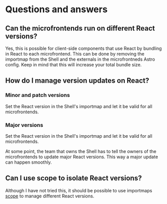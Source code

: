 # Questions and answers

## Can the microfrontends run on different React versions?

Yes, this is possible for client-side components that use React by bundling in React to each microfrontend. This can be done 
by removing the importmap from the Shell and the externals in the microfrontneds Astro config. Keep in mind that this 
will increase your total bundle size.

## How do I manage version updates on React?

### Minor and patch versions

Set the React version in the Shell's importmap and let it be valid for all microfrontends. 

### Major versions

Set the React version in the Shell's importmap and let it be valid for all microfrontends.

At some point, the team that owns the Shell has to tell the owners of the microfrontends to update major React versions. 
This way a major update can happen smoothly.

## Can I use scope to isolate React versions?

Although I have not tried this, it should be possible to use importmaps [scope](https://developer.mozilla.org/en-US/docs/Web/HTML/Reference/Elements/script/type/importmap#scoped_module_specifier_maps)
to manage different React versions.